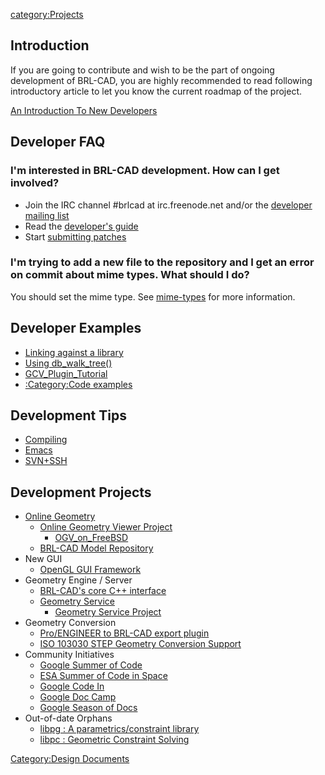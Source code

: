 [category:Projects](category:Projects "wikilink")

## Introduction

If you are going to contribute and wish to be the part of ongoing
development of BRL-CAD, you are highly recommended to read following
introductory article to let you know the current roadmap of the project.

[An Introduction To New
Developers](An_Introduction_To_New_Developers "wikilink")

## Developer FAQ

### I'm interested in BRL-CAD development. How can I get involved?

-   Join the IRC channel \#brlcad at irc.freenode.net and/or the
    [developer mailing
    list](http://lists.sourceforge.net/lists/listinfo/brlcad-devel)
-   Read the [developer's
    guide](https://brlcad.svn.sourceforge.net/viewvc/*checkout*/brlcad/brlcad/trunk/HACKING)
-   Start [submitting
    patches](http://sourceforge.net/tracker/?func=add&group_id=105292&atid=640804)

### I'm trying to add a new file to the repository and I get an error on commit about mime types. What should I do?

You should set the mime type. See [mime-types](mime-types "wikilink")
for more information.

## Developer Examples

-   [Linking against a library](Example_libbu "wikilink")
-   [Using db_walk_tree()](Example_db_walk_tree "wikilink")
-   [GCV_Plugin_Tutorial](GCV_Plugin_Tutorial "wikilink")
-   [:Category:Code examples](:Category:Code_examples "wikilink")

## Development Tips

-   [Compiling](Compiling "wikilink")
-   [Emacs](Emacs "wikilink")
-   [SVN+SSH](SVN+SSH "wikilink")

## Development Projects

-   [Online Geometry](Online_Geometry "wikilink")
    -   [Online Geometry Viewer Project](OGV "wikilink")
        -   [OGV_on_FreeBSD](OGV_on_FreeBSD "wikilink")
    -   [BRL-CAD Model Repository](http://more.brlcad.org/)
-   New GUI
    -   [OpenGL GUI Framework](OpenGL_GUI_Framework "wikilink")
-   Geometry Engine / Server
    -   [BRL-CAD's core C++
        interface](BRL-CAD's_core_C++_interface "wikilink")
    -   [Geometry Service](Geometry_Service "wikilink")
        -   [Geometry Service
            Project](Geometry_Service_Project_Main "wikilink")
-   Geometry Conversion
    -   [Pro/ENGINEER to BRL-CAD export plugin](ProE-BRL "wikilink")
    -   [ISO 103030 STEP Geometry Conversion Support](STEP "wikilink")
-   Community Initiatives
    -   [Google Summer of Code](Google_Summer_of_Code "wikilink")
    -   [ESA Summer of Code in
        Space](ESA_Summer_of_Code_in_Space "wikilink")
    -   [Google Code In](Google_Code_In "wikilink")
    -   [Google Doc Camp](Google_Doc_Camp "wikilink")
    -   [Google Season of Docs](Google_Season_of_Docs "wikilink")
-   Out-of-date Orphans
    -   [libpg : A parametrics/constraint
        library](libpg_:_A_parametrics/constraint_library "wikilink")
    -   [libpc : Geometric Constraint Solving](libpc "wikilink")

[Category:Design Documents](Category:Design_Documents "wikilink")